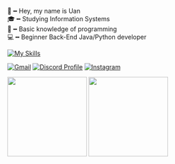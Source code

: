 👋╺╸Hey, my name is Uan<br>
🎓╺╸Studying Information Systems<br>
🌱╺╸Basic knowledge of programming<br>
💻╺╸Beginner Back-End Java/Python developer<br>

[![My Skills](https://skillicons.dev/icons?i=java,py)](https://skillicons.dev)

[![Gmail](https://img.shields.io/badge/Gmail-333333?style=for-the-badge&logo=gmail&logoColor=red)](mailto:uanesfrancisco@gmail.com)
[![Discord Profile](https://img.shields.io/badge/Discord-5865F2?style=for-the-badge&logo=discord&logoColor=white)](https://discord.com/users/1328118129385279539)
[![Instagram](https://img.shields.io/badge/-Instagram-%23E4405F?style=for-the-badge&logo=instagram&logoColor=white)](https://www.instagram.com/uaanes/)

<div>
  <img height="180em" src="https://github-readme-stats.vercel.app/api/top-langs/?username=uanesdev&layout=compact&langs_count=8&theme=dark"/>
  <img height="180em" src="https://github-readme-stats.vercel.app/api?username=uanesdev&show_icons=true&include_all_commits=true&count_private=true&theme=dark"/>
</div>
